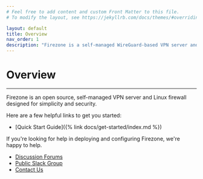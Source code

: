 ```yaml
---
# Feel free to add content and custom Front Matter to this file.
# To modify the layout, see https://jekyllrb.com/docs/themes/#overriding-theme-defaults

layout: default
title: Overview
nav_order: 1
description: "Firezone is a self-managed WireGuard-based VPN server and Linux firewall designed for simplicity and security."
---
```


# Overview

---

Firezone is an open source, self-managed VPN server and Linux firewall designed for simplicity and security.

Here are a few helpful links to get you started:
* [Quick Start Guide]({% link docs/get-started/index.md %})

If you're looking for help in deploying and configuring Firezone, we're happy to help.
* [Discussion Forums](https://discourse.firez.one/)
* [Public Slack Group](https://join.slack.com/t/firezone-users/shared_invite/zt-111043zus-j1lP_jP5ohv52FhAayzT6w)
* [Contact Us](mailto:team@firez.one)
